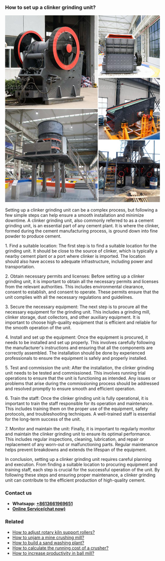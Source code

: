 <h3>How to set up a clinker grinding unit?</h3><img src='1701746000.jpg' alt=''><p>Setting up a clinker grinding unit can be a complex process, but following a few simple steps can help ensure a smooth installation and minimize downtime. A clinker grinding unit, also commonly referred to as a cement grinding unit, is an essential part of any cement plant. It is where the clinker, formed during the cement manufacturing process, is ground down into fine powder to produce cement.</p><p>1. Find a suitable location: The first step is to find a suitable location for the grinding unit. It should be close to the source of clinker, which is typically a nearby cement plant or a port where clinker is imported. The location should also have access to adequate infrastructure, including power and transportation.</p><p>2. Obtain necessary permits and licenses: Before setting up a clinker grinding unit, it is important to obtain all the necessary permits and licenses from the relevant authorities. This includes environmental clearance, consent to establish, and consent to operate. These permits ensure that the unit complies with all the necessary regulations and guidelines.</p><p>3. Secure the necessary equipment: The next step is to procure all the necessary equipment for the grinding unit. This includes a grinding mill, clinker storage, dust collectors, and other auxiliary equipment. It is important to choose high-quality equipment that is efficient and reliable for the smooth operation of the unit.</p><p>4. Install and set up the equipment: Once the equipment is procured, it needs to be installed and set up properly. This involves carefully following the manufacturer's instructions and ensuring that all the components are correctly assembled. The installation should be done by experienced professionals to ensure the equipment is safely and properly installed.</p><p>5. Test and commission the unit: After the installation, the clinker grinding unit needs to be tested and commissioned. This involves running trial operations to ensure that the unit is functioning as intended. Any issues or problems that arise during the commissioning process should be addressed and resolved promptly to ensure smooth and efficient operation.</p><p>6. Train the staff: Once the clinker grinding unit is fully operational, it is important to train the staff responsible for its operation and maintenance. This includes training them on the proper use of the equipment, safety protocols, and troubleshooting techniques. A well-trained staff is essential for the long-term success of the unit.</p><p>7. Monitor and maintain the unit: Finally, it is important to regularly monitor and maintain the clinker grinding unit to ensure its optimal performance. This includes regular inspections, cleaning, lubrication, and repair or replacement of any worn-out or malfunctioning parts. Regular maintenance helps prevent breakdowns and extends the lifespan of the equipment.</p><p>In conclusion, setting up a clinker grinding unit requires careful planning and execution. From finding a suitable location to procuring equipment and training staff, each step is crucial for the successful operation of the unit. By following these steps and ensuring proper maintenance, a clinker grinding unit can contribute to the efficient production of high-quality cement.</p><h3>Contact us</h3><ul><li><strong>Whatsapp:&nbsp;<a href="https://wa.me/8613661969651">+8613661969651</a></strong></li><li><a href="https://swt.shibang-china.com/?git&amp;zhl&amp;How to set up a clinker grinding unit"><strong>Online Service(chat now)</strong></a></li></ul><h3>Related</h3><ul><li><a href='How to adjust rotary kiln support rollers.md'>How to adjust rotary kiln support rollers?</a></li><li><a href='How to unjam a mine crushing mill.md'>How to unjam a mine crushing mill?</a></li><li><a href='How to build a sand washing plant.md'>How to build a sand washing plant?</a></li><li><a href='How to calculate the running cost of a crusher.md'>How to calculate the running cost of a crusher?</a></li><li><a href='How to increase productivity in ball mill.md'>How to increase productivity in ball mill?</a></li></ul>
